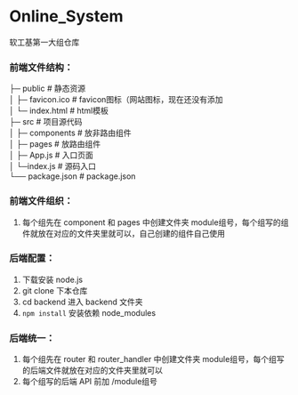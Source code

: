 # Online_System
软工基第一大组仓库

### 前端文件结构：
├─ public                     # 静态资源<br>
│   ├─ favicon.ico            # favicon图标（网站图标，现在还没有添加<br>
│   └─ index.html             # html模板<br>
├─ src                        # 项目源代码<br>
│   ├─ components             # 放非路由组件<br>
│   ├─ pages                  # 放路由组件<br>
│   ├─ App.js                 # 入口页面<br>
│   └─index.js                # 源码入口<br>
└── package.json              # package.json<br>

### 前端文件组织：
1. 每个组先在 component 和 pages 中创建文件夹 module组号，每个组写的组件就放在对应的文件夹里就可以，自己创建的组件自己使用

### 后端配置：
1. 下载安装 node.js
2. git clone 下本仓库
3. cd backend 进入 backend 文件夹
4. `npm install` 安装依赖 node_modules

### 后端统一：
1. 每个组先在 router 和 router_handler 中创建文件夹 module组号，每个组写的后端文件就放在对应的文件夹里就可以
2. 每个组写的后端 API 前加 /module组号